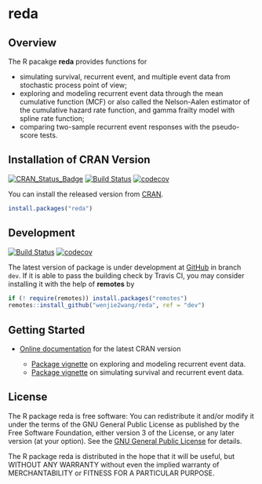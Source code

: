 # reda

## Overview

The R pacakge **reda** provides functions for

- simulating survival, recurrent event, and multiple event data from stochastic
  process point of view;
- exploring and modeling recurrent event data through the mean cumulative
  function (MCF) or also called the Nelson-Aalen estimator of the cumulative
  hazard rate function, and gamma frailty model with spline rate function;
- comparing two-sample recurrent event responses with the pseudo-score tests.


## Installation of CRAN Version

[![CRAN_Status_Badge][r-pkg-badge]][cran-url]
[![Build Status][travis-master]][travis]
[![codecov][codecov-master]][codecov]


You can install the released version from [CRAN][cran-url].

```R
install.packages("reda")
```


## Development

[![Build Status][travis-dev]][travis]
[![codecov][codecov-dev]][codecov]

The latest version of package is under development at [GitHub][github-url] in
branch `dev`.  If it is able to pass the building check by Travis CI, you may
consider installing it with the help of **remotes** by

```R
if (! require(remotes)) install.packages("remotes")
remotes::install_github("wenjie2wang/reda", ref = "dev")
```


## Getting Started

- [Online documentation][homepage] for the latest CRAN version

    - [Package vignette][reda-intro] on exploring and modeling recurrent event
      data.
    - [Package vignette][reda-simulate] on simulating survival and recurrent
      event data.

## License

The R package reda is free software: You can redistribute it and/or modify it
under the terms of the GNU General Public License as published by the Free
Software Foundation, either version 3 of the License, or any later version (at
your option).  See the [GNU General Public License][gpl-url] for details.

The R package reda is distributed in the hope that it will be useful, but
WITHOUT ANY WARRANTY without even the implied warranty of MERCHANTABILITY or
FITNESS FOR A PARTICULAR PURPOSE.


[r-pkg-badge]: https://www.r-pkg.org/badges/version/reda
[cranlog-badge]: https://cranlogs.r-pkg.org/badges/splines2
[cran-url]: https://CRAN.R-project.org/package=reda
[travis]: https://travis-ci.org/wenjie2wang/reda
[travis-master]: https://travis-ci.org/wenjie2wang/reda.svg?branch=master
[travis-dev]: https://travis-ci.org/wenjie2wang/reda.svg?branch=dev
[github-url]: https://github.com/wenjie2wang/reda
[homepage]: https://wenjie-stat.me/reda/
[reda-intro]: https://wenjie-stat.me/reda/articles/reda-intro.html
[reda-simulate]: https://wenjie-stat.me/reda/articles/reda-simulate.html
[gpl-url]: https://www.gnu.org/licenses/
[codecov]: https://codecov.io/gh/wenjie2wang/reda
[codecov-master]: https://codecov.io/gh/wenjie2wang/reda/branch/master/graph/badge.svg
[codecov-dev]: https://codecov.io/gh/wenjie2wang/reda/branch/dev/graph/badge.svg
